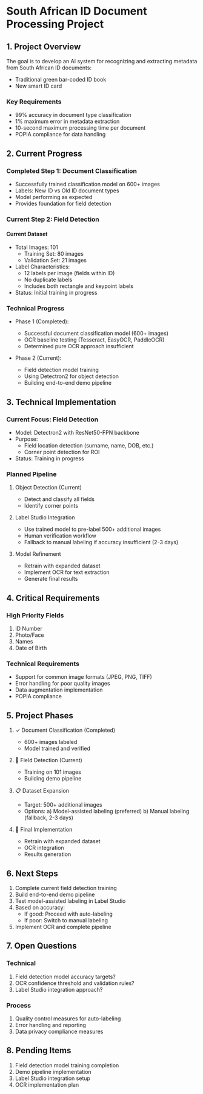 # South African ID Document Processing Project

## 1. Project Overview
The goal is to develop an AI system for recognizing and extracting metadata from South African ID documents:
- Traditional green bar-coded ID book
- New smart ID card

### Key Requirements
- 99% accuracy in document type classification
- 1% maximum error in metadata extraction
- 10-second maximum processing time per document
- POPIA compliance for data handling

## 2. Current Progress

### Completed Step 1: Document Classification
- Successfully trained classification model on 600+ images
- Labels: New ID vs Old ID document types
- Model performing as expected
- Provides foundation for field detection

### Current Step 2: Field Detection
#### Current Dataset
- Total Images: 101
  * Training Set: 80 images
  * Validation Set: 21 images
- Label Characteristics:
  * 12 labels per image (fields within ID)
  * No duplicate labels
  * Includes both rectangle and keypoint labels
- Status: Initial training in progress

### Technical Progress
- Phase 1 (Completed):
  * Successful document classification model (600+ images)
  * OCR baseline testing (Tesseract, EasyOCR, PaddleOCR)
  * Determined pure OCR approach insufficient

- Phase 2 (Current):
  * Field detection model training
  * Using Detectron2 for object detection
  * Building end-to-end demo pipeline

## 3. Technical Implementation

### Current Focus: Field Detection
- Model: Detectron2 with ResNet50-FPN backbone
- Purpose: 
  * Field location detection (surname, name, DOB, etc.)
  * Corner point detection for ROI
- Status: Training in progress

### Planned Pipeline
1. Object Detection (Current)
   - Detect and classify all fields
   - Identify corner points

2. Label Studio Integration
   - Use trained model to pre-label 500+ additional images
   - Human verification workflow
   - Fallback to manual labeling if accuracy insufficient (2-3 days)

3. Model Refinement
   - Retrain with expanded dataset
   - Implement OCR for text extraction
   - Generate final results

## 4. Critical Requirements

### High Priority Fields
1. ID Number
2. Photo/Face
3. Names
4. Date of Birth

### Technical Requirements
- Support for common image formats (JPEG, PNG, TIFF)
- Error handling for poor quality images
- Data augmentation implementation
- POPIA compliance

## 5. Project Phases
1. ✓ Document Classification (Completed)
   - 600+ images labeled
   - Model trained and verified
   
2. 🔄 Field Detection (Current)
   - Training on 101 images
   - Building demo pipeline
   
3. 📋 Dataset Expansion
   - Target: 500+ additional images
   - Options:
     a) Model-assisted labeling (preferred)
     b) Manual labeling (fallback, 2-3 days)
   
4. 🎯 Final Implementation
   - Retrain with expanded dataset
   - OCR integration
   - Results generation

## 6. Next Steps
1. Complete current field detection training
2. Build end-to-end demo pipeline
3. Test model-assisted labeling in Label Studio
4. Based on accuracy:
   - If good: Proceed with auto-labeling
   - If poor: Switch to manual labeling
5. Implement OCR and complete pipeline

## 7. Open Questions

### Technical
1. Field detection model accuracy targets?
2. OCR confidence threshold and validation rules?
3. Label Studio integration approach?

### Process
1. Quality control measures for auto-labeling
2. Error handling and reporting
3. Data privacy compliance measures

## 8. Pending Items
1. Field detection model training completion
2. Demo pipeline implementation
3. Label Studio integration setup
4. OCR implementation plan
